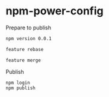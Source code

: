 # npm-power-config

Prepare to publish

```bash
npm version 0.0.1

feature rebase

feature merge
```

Publish

```bash
npm login
npm publish
```
